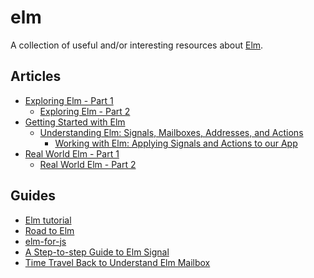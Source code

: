 # elm

A collection of useful and/or interesting resources about
[Elm](http://elm-lang.org/).

## Articles

- [Exploring Elm - Part
  1](http://www.christianalfoni.com/articles/2015_11_30_Exploring-Elm-part1)
  - [Exploring Elm - Part
    2](http://www.christianalfoni.com/articles/2015_12_17_Exploring-Elm-part2)
- [Getting Started with
  Elm](https://medium.com/@diamondgfx/getting-started-with-elm-11d7a53b1a78#.3c6ce6gxm)
  - [Understanding Elm: Signals, Mailboxes, Addresses, and
    Actions](https://medium.com/@diamondgfx/understanding-elm-signals-mailboxes-addresses-and-actions-7932781396ef#.bh9i2t33a)
    - [Working with Elm: Applying Signals and Actions to our
      App](https://medium.com/@diamondgfx/working-with-elm-applying-signals-and-actions-to-our-app-e1c649bd0d96#.z8yk881i0)
- [Real World Elm - Part
  1](http://engineering.truqu.com/2015/08/19/real-world-elm-part-1.html)
  - [Real World Elm - Part 2](http://engineering.truqu.com/2015/09/25/real-world-elm-part-2.html)

## Guides

- [Elm tutorial](http://www.elm-tutorial.org/)
- [Road to Elm](http://www.lambdacat.com/road-to-elm-index/)
- [elm-for-js](https://github.com/elm-guides/elm-for-js)
- [A Step-to-step Guide to Elm
  Signal](http://yang-wei.github.io/blog/2016/02/04/a-step-to-step-guide-to-elm-signal/)
- [Time Travel Back to Understand Elm
  Mailbox](http://yang-wei.github.io/blog/2016/02/08/time-travel-back-to-understand-elm-mailbox/)
